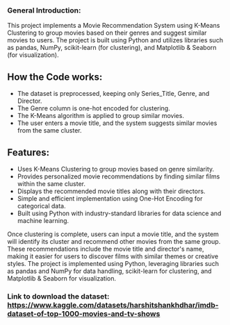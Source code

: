 ### General Introduction:
This project implements a Movie Recommendation System using K-Means Clustering to group movies based on their genres and suggest similar movies to users. The project is built using Python and utilizes libraries such as pandas, NumPy, scikit-learn (for clustering), and Matplotlib & Seaborn (for visualization).
## **How the Code works:**
* The dataset is preprocessed, keeping only Series_Title, Genre, and Director.
* The Genre column is one-hot encoded for clustering.
* The K-Means algorithm is applied to group similar movies.
* The user enters a movie title, and the system suggests similar movies from the same cluster.

## **Features:**
* Uses K-Means Clustering to group movies based on genre similarity.
* Provides personalized movie recommendations by finding similar films within the same cluster.
* Displays the recommended movie titles along with their directors.
* Simple and efficient implementation using One-Hot Encoding for categorical data.
* Built using Python with industry-standard libraries for data science and machine learning.

Once clustering is complete, users can input a movie title, and the system will identify its cluster and recommend other movies from the same group. These recommendations include the movie title and director's name, making it easier for users to discover films with similar themes or creative styles. The project is implemented using Python, leveraging libraries such as pandas and NumPy for data handling, scikit-learn for clustering, and Matplotlib & Seaborn for visualization.

### **Link to download the dataset: https://www.kaggle.com/datasets/harshitshankhdhar/imdb-dataset-of-top-1000-movies-and-tv-shows**
